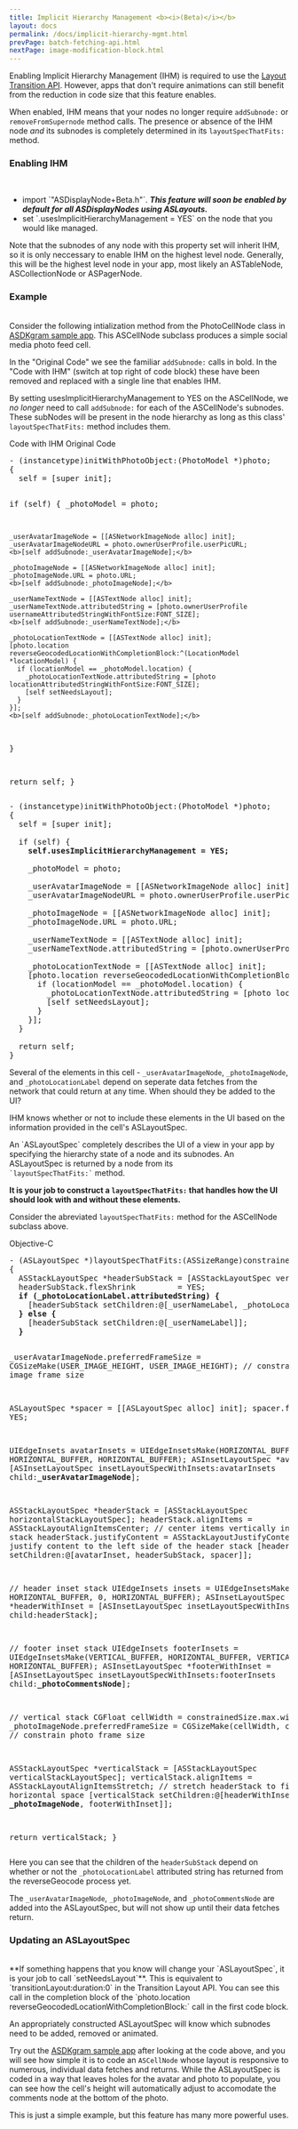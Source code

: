 ```yaml
---
title: Implicit Hierarchy Management <b><i>(Beta)</i></b>
layout: docs
permalink: /docs/implicit-hierarchy-mgmt.html
prevPage: batch-fetching-api.html
nextPage: image-modification-block.html
---
```


Enabling Implicit Hierarchy Management (IHM) is required to use the <a href="layout-transition-api.html">Layout Transition API</a>. However, apps that don't require animations can still benefit from the reduction in code size that this feature enables.

When enabled, IHM means that your nodes no longer require `addSubnode:` or `removeFromSupernode` method calls. The presence or absence of the IHM node _and_ its subnodes is completely determined in its `layoutSpecThatFits:` method.

### Enabling IHM ###
<br>
<ul>
 <li>import `"ASDisplayNode+Beta.h"`. <b><i>This feature will soon be enabled by default for all ASDisplayNodes using ASLayouts.</b></i></li>
 <li>set `.usesImplicitHierarchyManagement = YES` on the node that you would like managed.</li>
</ul>

<div class = "note">
Note that the subnodes of any node with this property set will inherit IHM, so it is only neccessary to enable IHM on the highest level node. Generally, this will be the highest level node in your app, most likely an ASTableNode, ASCollectionNode or ASPagerNode.
</div>

### Example ###
<br>
Consider the following intialization method from the PhotoCellNode class in <a href="https://github.com/facebook/AsyncDisplayKit/tree/master/examples/ASDKgram">ASDKgram sample app</a>. This ASCellNode subclass produces a simple social media photo feed cell. 

In the "Original Code" we see the familiar `addSubnode:` calls in bold. In the "Code with IHM" (switch at top right of code block) these have been removed and replaced with a single line that enables IHM. 

By setting usesImplicitHierarchyManagement to YES on the ASCellNode, we _no longer_ need to call `addSubnode:` for each of the ASCellNode's subnodes. These subNodes will be present in the node hierarchy as long as this class' `layoutSpecThatFits:` method includes them. 

<div class = "highlight-group">
<span class="language-toggle">
  <a data-lang="swift" class="swiftButton">Code with IHM</a>
  <a data-lang="objective-c" class = "active objcButton">Original Code</a>
</span>
<div class = "code">
<pre lang="objc" class="objcCode">
- (instancetype)initWithPhotoObject:(PhotoModel *)photo;
{
  self = [super init];
  
  if (self) {
    _photoModel = photo;
    
    _userAvatarImageNode = [[ASNetworkImageNode alloc] init];
    _userAvatarImageNodeURL = photo.ownerUserProfile.userPicURL;
    <b>[self addSubnode:_userAvatarImageNode];</b>

    _photoImageNode = [[ASNetworkImageNode alloc] init];
    _photoImageNode.URL = photo.URL;
    <b>[self addSubnode:_photoImageNode];</b>

    _userNameTextNode = [[ASTextNode alloc] init];
    _userNameTextNode.attributedString = [photo.ownerUserProfile usernameAttributedStringWithFontSize:FONT_SIZE];
    <b>[self addSubnode:_userNameTextNode];</b>
    
    _photoLocationTextNode = [[ASTextNode alloc] init];
    [photo.location reverseGeocodedLocationWithCompletionBlock:^(LocationModel *locationModel) {
      if (locationModel == _photoModel.location) {
        _photoLocationTextNode.attributedString = [photo locationAttributedStringWithFontSize:FONT_SIZE];
        [self setNeedsLayout];
      }
    }];
    <b>[self addSubnode:_photoLocationTextNode];</b>
  }
  
  return self;
}
</pre>

<pre lang="swift" class = "swiftCode hidden">
- (instancetype)initWithPhotoObject:(PhotoModel *)photo;
{
  self = [super init];
  
  if (self) {
    <b>self.usesImplicitHierarchyManagement = YES;</b>
    
    _photoModel = photo;
    
    _userAvatarImageNode = [[ASNetworkImageNode alloc] init];
    _userAvatarImageNodeURL = photo.ownerUserProfile.userPicURL;

    _photoImageNode = [[ASNetworkImageNode alloc] init];
    _photoImageNode.URL = photo.URL;

    _userNameTextNode = [[ASTextNode alloc] init];
    _userNameTextNode.attributedString = [photo.ownerUserProfile usernameAttributedStringWithFontSize:FONT_SIZE];
    
    _photoLocationTextNode = [[ASTextNode alloc] init];
    [photo.location reverseGeocodedLocationWithCompletionBlock:^(LocationModel *locationModel) {
      if (locationModel == _photoModel.location) {
        _photoLocationTextNode.attributedString = [photo locationAttributedStringWithFontSize:FONT_SIZE];
        [self setNeedsLayout];
      }
    }];
  }
  
  return self;
}
</pre>
</div>
</div>

Several of the elements in this cell - `_userAvatarImageNode`, `_photoImageNode`, and `_photoLocationLabel` depend on seperate data fetches from the network that could return at any time. When should they be added to the UI?

IHM knows whether or not to include these elements in the UI based on the information provided in the cell's ASLayoutSpec.

<div class = "note">
An `ASLayoutSpec` completely describes the UI of a view in your app by specifying the hierarchy state of a node and its subnodes. An ASLayoutSpec is returned by a node from its <code>
`layoutSpecThatFits:`</code> method. 
</div> 

**It is your job to construct a `layoutSpecThatFits:` that handles how the UI should look with and without these elements.**

Consider the abreviated `layoutSpecThatFits:` method for the ASCellNode subclass above.

<div class = "highlight-group">
<span class="language-toggle">
  <a data-lang="objective-c" class = "active objcButton">Objective-C</a>
</span>
<div class = "code">
<pre lang="objc" class="objcCode">
- (ASLayoutSpec *)layoutSpecThatFits:(ASSizeRange)constrainedSize
{  
  ASStackLayoutSpec *headerSubStack = [ASStackLayoutSpec verticalStackLayoutSpec];
  headerSubStack.flexShrink         = YES;
  <b>if (_photoLocationLabel.attributedString) {</b>
    [headerSubStack setChildren:@[_userNameLabel, _photoLocationLabel]];
  <b>} else {</b>
    [headerSubStack setChildren:@[_userNameLabel]];
  <b>}</b>
  
  _userAvatarImageNode.preferredFrameSize = CGSizeMake(USER_IMAGE_HEIGHT, USER_IMAGE_HEIGHT);     // constrain avatar image frame size

  ASLayoutSpec *spacer           = [[ASLayoutSpec alloc] init]; 
  spacer.flexGrow                = YES;
  
  UIEdgeInsets avatarInsets      = UIEdgeInsetsMake(HORIZONTAL_BUFFER, 0, HORIZONTAL_BUFFER, HORIZONTAL_BUFFER);
  ASInsetLayoutSpec *avatarInset = [ASInsetLayoutSpec insetLayoutSpecWithInsets:avatarInsets child:<b>_userAvatarImageNode</b>];

  ASStackLayoutSpec *headerStack = [ASStackLayoutSpec horizontalStackLayoutSpec];
  headerStack.alignItems         = ASStackLayoutAlignItemsCenter;                     // center items vertically in horizontal stack
  headerStack.justifyContent     = ASStackLayoutJustifyContentStart;                  // justify content to the left side of the header stack
  [headerStack setChildren:@[avatarInset, headerSubStack, spacer]];
  
  // header inset stack
  UIEdgeInsets insets                = UIEdgeInsetsMake(0, HORIZONTAL_BUFFER, 0, HORIZONTAL_BUFFER);
  ASInsetLayoutSpec *headerWithInset = [ASInsetLayoutSpec insetLayoutSpecWithInsets:insets child:headerStack];
  
  // footer inset stack
  UIEdgeInsets footerInsets          = UIEdgeInsetsMake(VERTICAL_BUFFER, HORIZONTAL_BUFFER, VERTICAL_BUFFER, HORIZONTAL_BUFFER);
  ASInsetLayoutSpec *footerWithInset = [ASInsetLayoutSpec insetLayoutSpecWithInsets:footerInsets child:<b>_photoCommentsNode</b>];
  
  // vertical stack
  CGFloat cellWidth                  = constrainedSize.max.width;
  _photoImageNode.preferredFrameSize = CGSizeMake(cellWidth, cellWidth);              // constrain photo frame size
  
  ASStackLayoutSpec *verticalStack   = [ASStackLayoutSpec verticalStackLayoutSpec];
  verticalStack.alignItems           = ASStackLayoutAlignItemsStretch;                // stretch headerStack to fill horizontal space
  [verticalStack setChildren:@[headerWithInset, <b>_photoImageNode</b>, footerWithInset]];

  return verticalStack;
}
</pre>
</div>
</div>


Here you can see that the children of the `headerSubStack` depend on whether or not the `_photoLocationLabel` attributed string has returned from the reverseGeocode process yet. 

The `_userAvatarImageNode`, `_photoImageNode`, and `_photoCommentsNode` are added into the ASLayoutSpec, but will not show up until their data fetches return.

### Updating an ASLayoutSpec ###
<br>
**If something happens that you know will change your `ASLayoutSpec`,  it is your job to call `setNeedsLayout`**. This is equivalent to `transitionLayout:duration:0` in the Transition Layout API. You can see this call in the completion block of the `photo.location reverseGeocodedLocationWithCompletionBlock:` call in the first code block. 

An appropriately constructed ASLayoutSpec will know which subnodes need to be added, removed or animated. 

Try out the <a href="https://github.com/facebook/AsyncDisplayKit/tree/master/examples/ASDKgram">ASDKgram sample app</a> after looking at the code above, and you will see how simple it is to code an `ASCellNode` whose layout is responsive to numerous, individual data fetches and returns. While the ASLayoutSpec is coded in a way that leaves holes for the avatar and photo to populate, you can see how the cell's height will automatically adjust to accomodate the comments node at the bottom of the photo. 

This is just a simple example, but this feature has many more powerful uses. 


